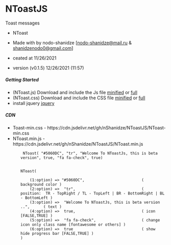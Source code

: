 # NToastJS
Toast messages
 
* NToast
* Made with by nodo-shanidze [nodo-shanidze@mail.ru & shanidzenodo0@gmail.com]
 
* ceated at 11/26/2021
* version (v0.1.5)  12/26/2021 (11:57)

<h5 class='mt-5'>Getting Started</h5>
<ul class='mt-2'>
<li>(NToast.js) Download and include the Js file <a href="NToast.min.js" download class='ms-1 me-1 fs-6'>minified</a> or <a href="NToast.js" class='ms-1 me-1 fs-6' download>full</a></li>
<li>(NToast.css) Download and include the CSS file <a href="NToast-min.css" class='ms-1 me-1 fs-6' download>minified</a> or <a href="NToast.css" class='ms-1 me-1 fs-6' download>full</a></li>

 <li>install jquery <a href='https://jquery.com/'>jquery</a></li>
</ul>

<h5 class='mt-5'>CDN</h5>

<ul>
   <li>Toast-min.css - https://cdn.jsdelivr.net/gh/nShanidze/NToastJS/NToast-min.css </li>
     <li>NToast.min.js - https://cdn.jsdelivr.net/gh/nShanidze/NToastJS/NToast.min.js </li>
<ul/>
 
 
     NToast( "#5060DC", "tr", "Welcome To NToastJs, this is beta version", true, "fa fa-check", true)

 
    NToast(
        
        (1:option) => "#5060DC",                         ( background color )
        (2:option) =>  "tr",                             ( position:  TR - TopRight / TL - TopLeft | BR - BottomRight | BL - BottomLeft )
        (3:option) =>  "Welcome To NToastJs, this is beta version ..",      ( text )
        (4:option) =>  true,                             ( icon [FALSE,TRUE] )
        (5:option) =>  "fa fa-check",                    ( change icon only class name [fontawesome or others] )
        (6:option) =>  true                              ( show hide progress bar [FALSE,TRUE] )
    )
